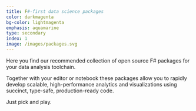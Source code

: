 ```yaml
---
title: F#-first data science packages
color: darkmagenta
bg-color: lightmagenta
emphasis: aquamarine
type: secondary
index: 1
image: /images/packages.svg
---
```

Here you find our recommended collection of open source F# packages for your data analysis toolchain. 
<!---->
Together with your editor or notebook these packages allow you to rapidly develop scalable, high-performance analytics and visualizations using succinct, type-safe, production-ready code. 
<!---->
Just pick and play. 